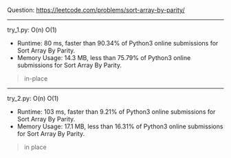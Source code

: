 Question: https://leetcode.com/problems/sort-array-by-parity/

---

try_1.py: O(n) O(1)
* Runtime: 80 ms, faster than 90.34% of Python3 online submissions for Sort Array By Parity.
* Memory Usage: 14.3 MB, less than 75.79% of Python3 online submissions for Sort Array By Parity.

> in-place

---

try_2.py: O(n) O(1)

* Runtime: 103 ms, faster than 9.21% of Python3 online submissions for Sort Array By Parity.
* Memory Usage: 17.1 MB, less than 16.31% of Python3 online submissions for Sort Array By Parity.

> in place
